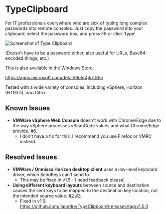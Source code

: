 # TypeClipboard

For IT professionals everywhere who are sick of typing long complex passwords into remote consoles. Just copy the password into your clipboard, select the password box, and press F8 or click Type!

![Screenshot of Type Clipboard](/screenshot.png)

(Doesn't have to be a password either, also useful for URLs, Base64-encoded things, etc.)

This is also available in the Windows Store:

https://apps.microsoft.com/detail/9p5r4jk7r8h5

Tested with a wide variety of consoles, including vSphere, Horizon (HTML5), and Citrix.

## Known Issues

  * **VMWare vSphere Web Console** doesn't work with Chrome/Edge due to the way vSphere processes vScanCode values and what Chrome/Edge provide. [#6](https://github.com/jlaundry/TypeClipboard/issues/6).
    * I don't have a fix for this. I recommend you use Firefox or VMRC instead.

## Resolved Issues

  * **VMWare / Omnissa Horizon desktop client** uses a low-level keyboard driver, which SendKeys can't send to.
    * This may be fixed in v1.5 - I need feedback please!
  * **Using different keyboard layouts** between source and destination causes the sent keys to be mapped to the destination key location, not the intended source value. [#2](https://github.com/jlaundry/TypeClipboard/issues/2) [#3](https://github.com/jlaundry/TypeClipboard/issues/3)
    * Fixed in v1.5: https://github.com/jlaundry/TypeClipboard/releases/tag/v1.5.0
